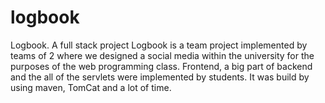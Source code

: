 # logbook
Logbook. A full stack project
Logbook is a team project implemented by teams of 2 where we designed a social media within the university for the purposes of the web programming class.
Frontend, a big part of backend and the all of the servlets were implemented by students.
It was build by using maven, TomCat and a lot of time.
